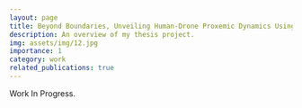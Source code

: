 ```yaml
---
layout: page
title: Beyond Boundaries, Unveiling Human-Drone Proxemic Dynamics Using Virtual Reality
description: An overview of my thesis project.
img: assets/img/12.jpg
importance: 1
category: work
related_publications: true
---
```


Work In Progress.